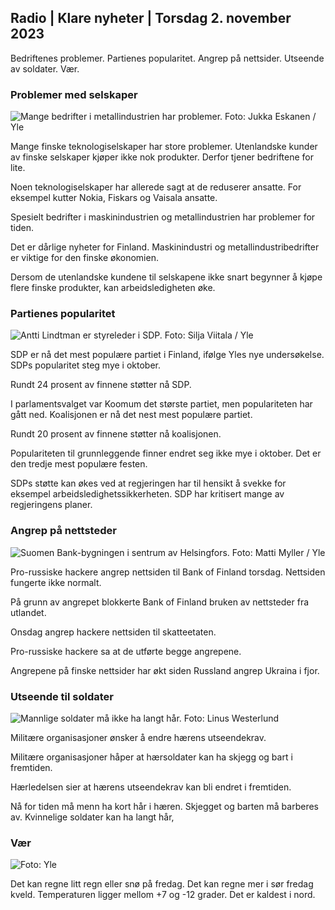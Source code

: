 ## Radio \| Klare nyheter \| Torsdag 2. november 2023

Bedriftenes problemer. Partienes popularitet. Angrep på nettsider. Utseende av soldater. Vær.

### Problemer med selskaper

![Mange bedrifter i metallindustrien har problemer. Foto: Jukka Eskanen / Yle](https://images.cdn.yle.fi/image/upload/c_crop,h_2268,w_4031,x_0,y_410/ar_1.7777777777777777,c_fill,g_faces,h_6270,0dpr,h_6200,0dpq_auto:eco/f_auto/fl_lossy/v1698216498/39-11907536538b9d499762)

Mange finske teknologiselskaper har store problemer. Utenlandske kunder av finske selskaper kjøper ikke nok produkter. Derfor tjener bedriftene for lite.

Noen teknologiselskaper har allerede sagt at de reduserer ansatte. For eksempel kutter Nokia, Fiskars og Vaisala ansatte.

Spesielt bedrifter i maskinindustrien og metallindustrien har problemer for tiden.

Det er dårlige nyheter for Finland. Maskinindustri og metallindustribedrifter er viktige for den finske økonomien.

Dersom de utenlandske kundene til selskapene ikke snart begynner å kjøpe flere finske produkter, kan arbeidsledigheten øke.

### Partienes popularitet

![Antti Lindtman er styreleder i SDP. Foto: Silja Viitala / Yle](https://images.cdn.yle.fi/image/upload/c_crop,h_2241,w_3984,x_0,y_0/ar_1.7777777777777777,c_fill,g_faces,h_670,w.d/prq_auto:eco/f_auto/fl_lossy/v1696930784/39-118400565251b6be058f)

SDP er nå det mest populære partiet i Finland, ifølge Yles nye undersøkelse. SDPs popularitet steg mye i oktober.

Rundt 24 prosent av finnene støtter nå SDP.

I parlamentsvalget var Koomum det største partiet, men populariteten har gått ned. Koalisjonen er nå det nest mest populære partiet.

Rundt 20 prosent av finnene støtter nå koalisjonen.

Populariteten til grunnleggende finner endret seg ikke mye i oktober. Det er den tredje mest populære festen.

SDPs støtte kan økes ved at regjeringen har til hensikt å svekke for eksempel arbeidsledighetssikkerheten. SDP har kritisert mange av regjeringens planer.

### Angrep på nettsteder

![Suomen Bank-bygningen i sentrum av Helsingfors. Foto: Matti Myller / Yle ](https://images.cdn.yle.fi/image/upload/c_crop,h_1391,w_2472,x_0,y_112/ar_1.7777777777777777,c_fill,g_faces,h_670,./0dpr.q_auto:eco/f_auto/fl_lossy/v1587997073/39-6686595ea6e8fc70cab)

Pro-russiske hackere angrep nettsiden til Bank of Finland torsdag. Nettsiden fungerte ikke normalt.

På grunn av angrepet blokkerte Bank of Finland bruken av nettsteder fra utlandet.

Onsdag angrep hackere nettsiden til skatteetaten.

Pro-russiske hackere sa at de utførte begge angrepene.

Angrepene på finske nettsider har økt siden Russland angrep Ukraina i fjor.

### Utseende til soldater

![Mannlige soldater må ikke ha langt hår. Foto: Linus Westerlund](https://images.cdn.yle.fi/image/upload/c_crop,h_3375,w_6000,x_0,y_522/ar_1.7777777777777777,c_fill,g_faces,h_670,w_p2_auto1,w_p2_autoeco/f_auto/fl_lossy/v1688460639/39-113784464a3db01e8a65)

Militære organisasjoner ønsker å endre hærens utseendekrav.

Militære organisasjoner håper at hærsoldater kan ha skjegg og bart i fremtiden.

Hærledelsen sier at hærens utseendekrav kan bli endret i fremtiden.

Nå for tiden må menn ha kort hår i hæren. Skjegget og barten må barberes av. Kvinnelige soldater kan ha langt hår,

### Vær

![ Foto: Yle](https://images.cdn.yle.fi/image/upload/c_crop,h_1080,w_1919,x_0,y_0/ar_1.7777777777777777,c_fill,g_faces,h_675,w_pr_1200.0/pr_1200.:eco/f_auto/fl_lossy/v1698940434/39-11951316543c5fbc620f)

Det kan regne litt regn eller snø på fredag. Det kan regne mer i sør fredag kveld. Temperaturen ligger mellom +7 og -12 grader. Det er kaldest i nord.